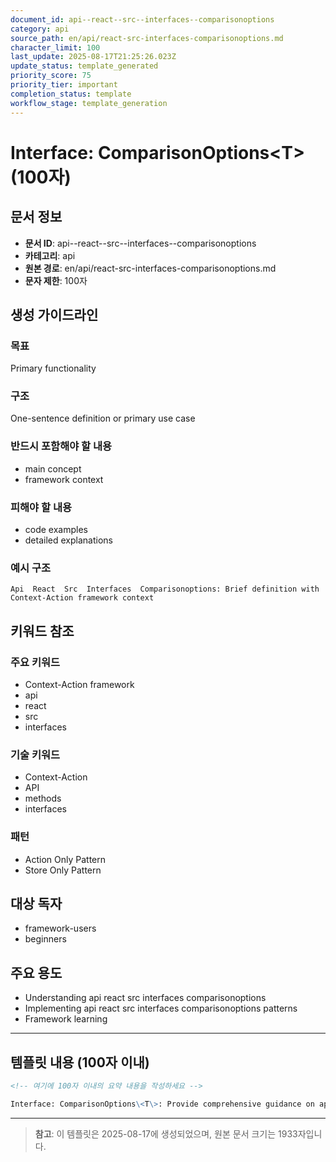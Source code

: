```yaml
---
document_id: api--react--src--interfaces--comparisonoptions
category: api
source_path: en/api/react-src-interfaces-comparisonoptions.md
character_limit: 100
last_update: 2025-08-17T21:25:26.023Z
update_status: template_generated
priority_score: 75
priority_tier: important
completion_status: template
workflow_stage: template_generation
---
```


# Interface: ComparisonOptions\<T\> (100자)

## 문서 정보
- **문서 ID**: api--react--src--interfaces--comparisonoptions
- **카테고리**: api
- **원본 경로**: en/api/react-src-interfaces-comparisonoptions.md
- **문자 제한**: 100자

## 생성 가이드라인

### 목표
Primary functionality

### 구조
One-sentence definition or primary use case

### 반드시 포함해야 할 내용
- main concept
- framework context

### 피해야 할 내용  
- code examples
- detailed explanations

### 예시 구조
```
Api  React  Src  Interfaces  Comparisonoptions: Brief definition with Context-Action framework context
```

## 키워드 참조

### 주요 키워드
- Context-Action framework
- api
- react
- src
- interfaces

### 기술 키워드
- Context-Action
- API
- methods
- interfaces

### 패턴
- Action Only Pattern
- Store Only Pattern

## 대상 독자
- framework-users
- beginners

## 주요 용도
- Understanding api  react  src  interfaces  comparisonoptions
- Implementing api  react  src  interfaces  comparisonoptions patterns
- Framework learning

---

## 템플릿 내용 (100자 이내)

```markdown
<!-- 여기에 100자 이내의 요약 내용을 작성하세요 -->

Interface: ComparisonOptions\<T\>: Provide comprehensive guidance on api  react  src  interfaces  comparisonoptions의 핵심 개념과 Context-Action 프레임워크에서의 역할을 간단히 설명.
```

---

> **참고**: 이 템플릿은 2025-08-17에 생성되었으며, 
> 원본 문서 크기는 1933자입니다.
